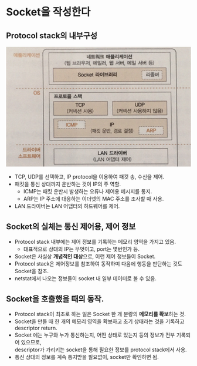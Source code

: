 # Socket을 작성한다

## Protocol stack의 내부구성
<p align="center"><img src="img/1_1.png"></p>

- TCP, UDP를 선택하고, IP protocol을 이용하여 패킷 송, 수신을 제어.
- 패킷을 통신 상대까지 운반하는 것이 IP의 주 역할.
  - ICMP는 패킷 운반시 발생하는 오류나 제어용 메시지를 통지.
  - ARP는 IP 주소에 대응하는 이더넷의 MAC 주소를 조사할 때 사용.
- LAN 드라이버는 LAN 어댑터의 하드웨어를 제어.

## Socket의 실체는 통신 제어용, 제어 정보

- Protocol stack 내부에는 제어 정보를 기록하는 메모리 영역을 가지고 있음.
  - 대표적으로 상대의 IP는 무엇이고, port는 몇번인가 등.
- Socket은 사실상 **개념적인 대상**으로, 이런 제어 정보들이 Socket.
- Protocol stack은 제어정보를 참조하여 동작하며 다음에 행동을 판단하는 것도 Socket을 참조.
- netstat에서 나오는 정보들이 socket 내 일부 데이터로 볼 수 있음.

## Socket을 호출했을 때의 동작.

- Protocol stack이 최초로 하는 일은 Socket 한 개 분량의 **메모리를 확보**하는 것.
- Socket을 만들 때 한 개의 메모리 영역을 확보하고 초기 상태라는 것을 기록하고 descriptor return.
- Socket 에는 누구와 누가 통신하는지, 어떤 상태로 있는지 등의 정보가 전부 기록되어 있으므로, 
<br/>descriptor가 가리키는 socket을 통해 필요한 정보를 protocol stack에서 사용.
- 통신 상대의 정보를 계속 통지받을 필요없이, socket만 확인하면 됨.